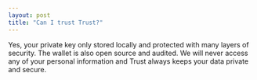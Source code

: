 ```yaml
---
layout: post
title: "Can I trust Trust?"
---
```


Yes, your private key only stored locally and protected with many layers of security. The wallet is also open source and audited. We will never access any of your personal information and Trust always keeps your data private and secure.
